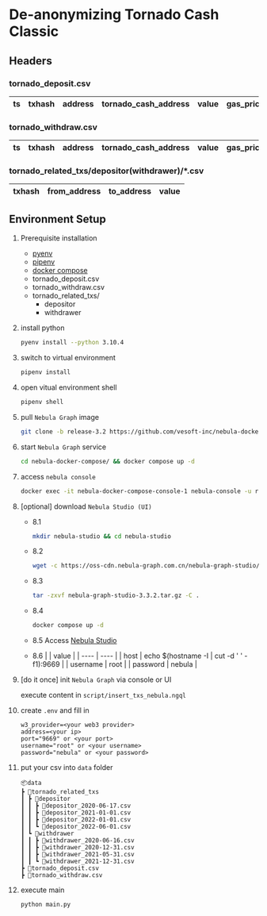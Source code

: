 # De-anonymizing Tornado Cash Classic

## Headers

### tornado_deposit.csv

|    ts      |   txhash   | address | tornado_cash_address | value | gas_price | fee
|  ----      | ----      | -----------| ------------------- | ---| --- | --- |

### tornado_withdraw.csv

|    ts      |   txhash   | address | tornado_cash_address | value | gas_price | fee
|  ----    | ----      | -----------| ------------------- | ---| --- | --- |

### tornado_related_txs/depositor(withdrawer)/*.csv

|    txhash   |   from_address   | to_address | value
|  ----    | ----      | -----------| ------------------- |

## Environment Setup

1. Prerequisite installation
    - [pyenv](https://github.com/pyenv/pyenv)
    - [pipenv](https://github.com/pypa/pipenv)
    - [docker compose](https://docs.docker.com/compose/install/)
    - tornado_deposit.csv
    - tornado_withdraw.csv
    - tornado_related_txs/
        - depositor
        - withdrawer
2. install python

    ```bash
    pyenv install --python 3.10.4
    ```

3. switch to virtual environment

    ```bash
    pipenv install
    ```

4. open vitual environment shell

    ```bash
    pipenv shell
    ```

5. pull `Nebula Graph` image

    ```bash
    git clone -b release-3.2 https://github.com/vesoft-inc/nebula-docker-compose.git

    ```

6. start `Nebula Graph` service

    ```bash
    cd nebula-docker-compose/ && docker compose up -d
    ```

7. access `nebula console`

    ```bash
    docker exec -it nebula-docker-compose-console-1 nebula-console -u root -p nebula --address=graphd --port=9669
    ```

8. [optional] download `Nebula Studio (UI)`

    - 8.1

        ```bash
        mkdir nebula-studio && cd nebula-studio
        ```

    - 8.2

        ```bash
        wget -c https://oss-cdn.nebula-graph.com.cn/nebula-graph-studio/3.3.2/nebula-graph-studio-3.3.2.tar.gz
        ```

    - 8.3

        ```bash
        tar -zxvf nebula-graph-studio-3.3.2.tar.gz -C .
        ```

    - 8.4

        ```bash
        docker compose up -d
        ```

    - 8.5
        Access [Nebula Studio](http://localhost:7001)

    - 8.6
        |          |   value   |
        |  ----    | ----      |
        | host     | echo $(hostname -I \| cut -d ' ' -f1):9669 |
        | username | root      |
        | password | nebula    |
9. [do it once] init `Nebula Graph` via console or UI

    execute content in `script/insert_txs_nebula.ngql`

10. create `.env` and fill in

    ```.env
    w3_provider=<your web3 provider>
    address=<your ip>
    port="9669" or <your port>
    username="root" or <your username>
    password="nebula" or <your password>
    ```

11. put your csv into `data` folder

    ```tree
    📦data
    ┣ 📂tornado_related_txs
    ┃ ┣ 📂depositor
    ┃ ┃ ┣ 📜depositor_2020-06-17.csv
    ┃ ┃ ┣ 📜depositor_2021-01-01.csv
    ┃ ┃ ┣ 📜depositor_2022-01-01.csv
    ┃ ┃ ┗ 📜depositor_2022-06-01.csv
    ┃ ┗ 📂withdrawer
    ┃ ┃ ┣ 📜withdrawer_2020-06-16.csv
    ┃ ┃ ┣ 📜withdrawer_2020-12-31.csv
    ┃ ┃ ┣ 📜withdrawer_2021-05-31.csv
    ┃ ┃ ┗ 📜withdrawer_2021-12-31.csv
    ┣ 📜tornado_deposit.csv
    ┣ 📜tornado_withdraw.csv
    ```

12. execute main

    ```bash
    python main.py
    ```
